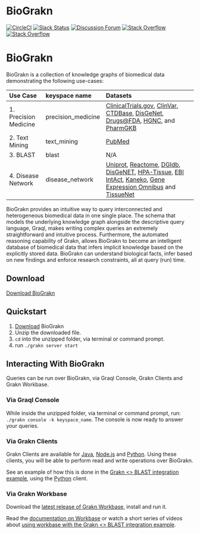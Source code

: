 # BioGrakn

[![CircleCI](https://circleci.com/gh/graknlabs/biograkn/tree/master.svg?style=shield)](https://circleci.com/gh/graknlabs/biograkn/tree/master)
[![Slack Status](http://grakn-slackin.herokuapp.com/badge.svg)](https://grakn.ai/slack)
[![Discussion Forum](https://img.shields.io/discourse/https/discuss.grakn.ai/topics.svg)](https://discuss.grakn.ai)
[![Stack Overflow](https://img.shields.io/badge/stackoverflow-grakn-796de3.svg)](https://stackoverflow.com/questions/tagged/grakn)
[![Stack Overflow](https://img.shields.io/badge/stackoverflow-graql-3dce8c.svg)](https://stackoverflow.com/questions/tagged/graql)


# BioGrakn

BioGrakn is a collection of knowledge graphs of biomedical data demonstrating the following use-cases:

| Use Case | keyspace name | Datasets
|:------------|:--------------|:--------------|
| 1. Precision Medicine | precision_medicine | [ClinicalTrials.gov](https://clinicaltrials.gov/ct2/home), [ClinVar](https://www.ncbi.nlm.nih.gov/clinvar/), [CTDBase](http://ctdbase.org/), [DisGeNet](http://www.disgenet.org/), [Drugs@FDA](https://www.accessdata.fda.gov/scripts/cder/daf/index.cfm), [HGNC](https://www.genenames.org/), and [PharmGKB](https://www.pharmgkb.org/) |
| 2. Text Mining | text_mining | [PubMed](https://www.ncbi.nlm.nih.gov/pubmed/) |
| 3. BLAST | blast | N/A
| 4. Disease Network | disease_network | [Uniprot](https://www.uniprot.org/), [Reactome](https://reactome.org/), [DGIdb](http://www.dgidb.org/), [DisGeNET](http://www.disgenet.org/web/DisGeNET/menu;jsessionid=np5qutaldora6gql80xqhmen), [HPA-Tissue](https://www.proteinatlas.org/humanproteome/tissue+specific), [EBI IntAct](https://www.ebi.ac.uk/intact/), [Kaneko](https://www.ncbi.nlm.nih.gov/pmc/articles/PMC3558318/), [Gene Expression Omnibus](https://www.ncbi.nlm.nih.gov/geo/) and [TissueNet](http://netbio.bgu.ac.il/tissuenet/) |


BioGrakn provides an intuitive way to query interconnected and heterogeneous biomedical data in one single place. The schema that models the underlying knowledge graph alongside the descriptive query language, Graql, makes writing complex queries an extremely straightforward and intuitive process. Furthermore, the automated reasoning capability of Grakn, allows BioGrakn to become an intelligent database of biomedical data that infers implicit knowledge based on the explicitly stored data. BioGrakn can understand biological facts, infer based on new findings and enforce research constraints, all at query (run) time.

## Download
[Download BioGrakn](https://storage.googleapis.com/biograkn/grakn-core-1.5.0-biograkn-0.2.zip)

## Quickstart

1. [Download](#download) BioGrakn
2. Unzip the downloaded file.
3. `cd` into the unzipped folder, via terminal or command prompt.
4. run `./grakn server start`

## Interacting With BioGrakn
Queries can be run over BioGrakn, via Graql Console, Grakn Clients and Grakn Workbase.

### Via Graql Console
While inside the unzipped folder, via terminal or command prompt, run: `./grakn console -k keyspace_name`. The console is now ready to answer your queries.

### Via Grakn Clients
Grakn Clients are available for [Java](https://github.com/graknlabs/grakn/tree/master/client-java), [Node.js](https://github.com/graknlabs/grakn/tree/master/client-nodejs) and [Python](https://github.com/graknlabs/grakn/tree/master/client_python). Using these clients, you will be able to perform read and write operations over BioGrakn.

See an example of how this is done in the [Grakn <> BLAST integration example](./blast/queries.py), using the [Python](https://github.com/graknlabs/grakn/tree/master/client_python) client.

### Via Grakn Workbase
Download the [latest release of Grakn Workbase](https://github.com/graknlabs/grakn/releases), install and run it.

Read the [documentation on Workbase](https://dev.grakn.ai/docs/workbase/overview) or watch a short series of videos about [using workbase with the Grakn <> BLAST integration example](https://www.youtube.com/watch?v=pHIer5roF4c&list=PLtEF8_xCPklaTR4RaB3ng9V3Ov7n980cQ).
